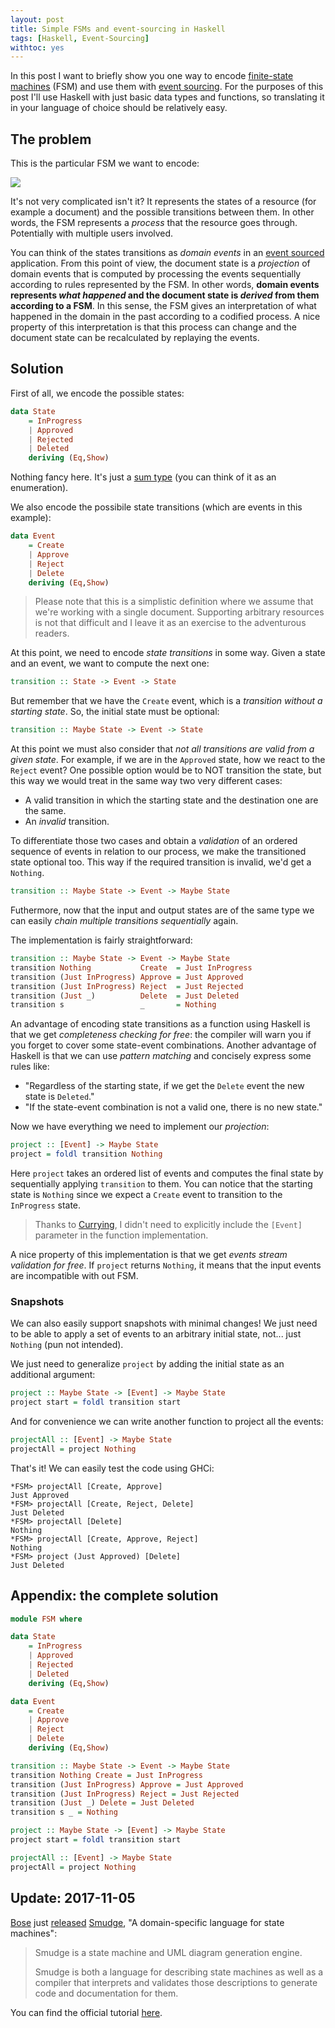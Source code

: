 ```yaml
---
layout: post
title: Simple FSMs and event-sourcing in Haskell
tags: [Haskell, Event-Sourcing]
withtoc: yes
---
```


In this post I want to briefly show you one way to encode [finite-state machines](https://en.wikipedia.org/wiki/Finite-state_machine) (FSM) and use them with [event sourcing](https://docs.geteventstore.com/introduction/4.0.0/event-sourcing-basics/). For the purposes of this post I'll use Haskell with just basic data types and functions, so translating it in your language of choice should be relatively easy.

## The problem
This is the particular FSM we want to encode:

![](/images/FSM.png)

It's not very complicated isn't it? It represents the states of a resource (for example a document) and the possible transitions between them. In other words, the FSM represents a _process_ that the resource goes through. Potentially with multiple users involved.

You can think of the states transitions as _domain events_ in an [event sourced](https://docs.geteventstore.com/introduction/4.0.0/event-sourcing-basics/) application. From this point of view, the document state is a _projection_ of domain events that is computed by processing the events sequentially according to rules represented by the FSM. In other words, **domain events represents _what happened_ and the document state is _derived_ from them according to a FSM**. In this sense, the FSM gives an interpretation of what happened in the domain in the past according to a codified process. A nice property of this interpretation is that this process can change and the document state can be recalculated by replaying the events.

## Solution
First of all, we encode the possible states:

```haskell
data State
    = InProgress
    | Approved
    | Rejected
    | Deleted
    deriving (Eq,Show)
```

Nothing fancy here. It's just a [sum type](https://en.wikipedia.org/wiki/Tagged_union) (you can think of it as an enumeration).

We also encode the possibile state transitions (which are events in this example):

```haskell
data Event
    = Create
    | Approve
    | Reject
    | Delete
    deriving (Eq,Show)
```

> Please note that this is a simplistic definition where we assume that we're working with a single document. Supporting arbitrary resources is not that difficult and I leave it as an exercise to the adventurous readers.

At this point, we need to encode _state transitions_ in some way. Given a state and an event, we want to compute the next one:

```haskell
transition :: State -> Event -> State
```

But remember that we have the `Create` event, which is a _transition without a starting state_. So, the initial state must be optional:

```haskell
transition :: Maybe State -> Event -> State
```

At this point we must also consider that _not all transitions are valid from a given state_. For example, if we are in the `Approved` state, how we react to the `Reject` event? One possible option would be to NOT transition the state, but this way we would treat in the same way two very different cases:

* A valid transition in which the starting state and the destination one are the same.
* An *invalid* transition.

To differentiate those two cases and obtain a _validation_ of an ordered sequence of events in relation to our process, we make the transitioned state optional too. This way if the required transition is invalid, we'd get a `Nothing`.

```haskell
transition :: Maybe State -> Event -> Maybe State
```

Futhermore, now that the input and output states are of the same type we can easily _chain multiple transitions sequentially_ again.

The implementation is fairly straightforward:

```haskell
transition :: Maybe State -> Event -> Maybe State
transition Nothing           Create  = Just InProgress
transition (Just InProgress) Approve = Just Approved
transition (Just InProgress) Reject  = Just Rejected
transition (Just _)          Delete  = Just Deleted
transition s                 _       = Nothing
```

An advantage of encoding state transitions as a function using Haskell is that we get _completeness checking for free_: the compiler will warn you if you forget to cover some state-event combinations. Another advantage of Haskell is that we can use _pattern matching_ and concisely express some rules like:

* "Regardless of the starting state, if we get the `Delete` event the new state is `Deleted`."
* "If the state-event combination is not a valid one, there is no new state."

Now we have everything we need to implement our _projection_:

```haskell
project :: [Event] -> Maybe State
project = foldl transition Nothing
```

Here `project` takes an ordered list of events and computes the final state by sequentially applying `transition` to them. You can notice that the starting state is `Nothing` since we expect a `Create` event to transition to the `InProgress` state.

> Thanks to [Currying](https://en.wikipedia.org/wiki/Currying), I didn't need to explicitly include the `[Event]` parameter in the function implementation.

A nice property of this implementation is that we get _events stream validation for free_. If `project` returns `Nothing`, it means that the input events are incompatible with out FSM.

### Snapshots
We can also easily support snapshots with minimal changes! We just need to be able to apply a set of events to an arbitrary initial state, not... just `Nothing` (pun not intended).

We just need to generalize `project` by adding the initial state as an additional argument:

```haskell
project :: Maybe State -> [Event] -> Maybe State
project start = foldl transition start
```

And for convenience we can write another function to project all the events:

```haskell
projectAll :: [Event] -> Maybe State
projectAll = project Nothing
```

That's it! We can easily test the code using GHCi:

```
*FSM> projectAll [Create, Approve]
Just Approved
*FSM> projectAll [Create, Reject, Delete]
Just Deleted
*FSM> projectAll [Delete]
Nothing
*FSM> projectAll [Create, Approve, Reject]
Nothing
*FSM> project (Just Approved) [Delete]                         
Just Deleted
```

## Appendix: the complete solution
```haskell
module FSM where

data State
    = InProgress
    | Approved
    | Rejected
    | Deleted
    deriving (Eq,Show)

data Event
    = Create
    | Approve
    | Reject
    | Delete
    deriving (Eq,Show)

transition :: Maybe State -> Event -> Maybe State
transition Nothing Create = Just InProgress
transition (Just InProgress) Approve = Just Approved
transition (Just InProgress) Reject = Just Rejected
transition (Just _) Delete = Just Deleted
transition s _ = Nothing

project :: Maybe State -> [Event] -> Maybe State
project start = foldl transition start

projectAll :: [Event] -> Maybe State
projectAll = project Nothing
```

## Update: 2017-11-05
[Bose](https://www.bose.com/en_us/index.html) just [released](https://github.com/BoseCorp) [Smudge](https://github.com/BoseCorp/Smudge), "A domain-specific language for state machines":

> Smudge is a state machine and UML diagram generation engine.
>
> Smudge is both a language for describing state machines as well as a compiler that interprets and validates those descriptions to generate code and documentation for them.

You can find the official tutorial [here](https://github.com/BoseCorp/Smudge/blob/master/docs/tutorial/tutorial.rst).

